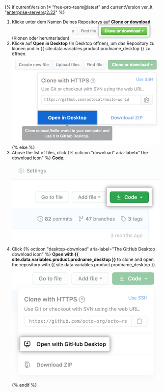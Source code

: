 {% if currentVersion != "free-pro-team@latest" and currentVersion ver_lt "enterprise-server@2.22" %}
1. Klicke unter dem Namen Deines Repositorys auf **Clone or download** (Klonen oder herunterladen). ![Schaltfläche „Clone or download“ (Klonen oder herunterladen)](/assets/images/help/repository/clone-repo-clone-url-button.png)
1. Klicke auf **Open in Desktop** (In Desktop öffnen), um das Repository zu klonen und in {{ site.data.variables.product.prodname_desktop }} zu öffnen. ![Schaltfläche „Open in Desktop“ (In Desktop öffnen)](/assets/images/help/desktop/open-in-desktop-button.png)
{% else %}
1. Above the list of files, click {% octicon "download" aria-label="The download icon" %} **Code**. !["Code" button](/assets/images/help/repository/code-button.png)
1. Click
{% octicon "desktop-download" aria-label="The GitHub Desktop download icon" %} **Open with {{ site.data.variables.product.prodname_desktop }}** to clone and open the repository with {{ site.data.variables.product.prodname_desktop }}.
  !["Open with {{ site.data.variables.product.prodname_desktop }}" button](/assets/images/help/repository/open-with-desktop.png)
{% endif %}
